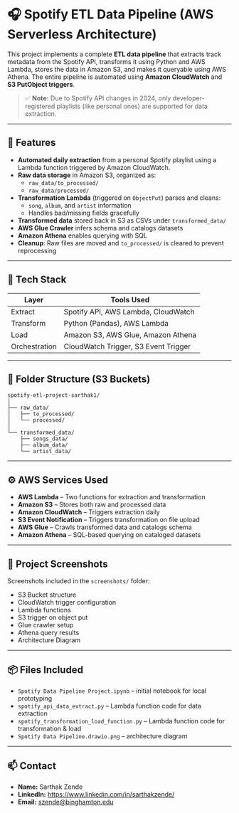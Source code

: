 # 🎧 Spotify ETL Data Pipeline (AWS Serverless Architecture)

This project implements a complete **ETL data pipeline** that extracts track metadata from the Spotify API, transforms it using Python and AWS Lambda, stores the data in Amazon S3, and makes it queryable using AWS Athena. The entire pipeline is automated using **Amazon CloudWatch** and **S3 PutObject triggers**.

> ✅ **Note:** Due to Spotify API changes in 2024, only developer-registered playlists (like personal ones) are supported for data extraction.

---

## 📌 Features
- **Automated daily extraction** from a personal Spotify playlist using a Lambda function triggered by Amazon CloudWatch.
- **Raw data storage** in Amazon S3, organized as:
  - `raw_data/to_processed/`
  - `raw_data/processed/`
- **Transformation Lambda** (triggered on `ObjectPut`) parses and cleans:
  - `song`, `album`, and `artist` information
  - Handles bad/missing fields gracefully
- **Transformed data** stored back in S3 as CSVs under `transformed_data/`
- **AWS Glue Crawler** infers schema and catalogs datasets
- **Amazon Athena** enables querying with SQL
- **Cleanup**: Raw files are moved and `to_processed/` is cleared to prevent reprocessing

---

## 🧱 Tech Stack

| Layer | Tools Used |
|------|------------|
| Extract | Spotify API, AWS Lambda, CloudWatch |
| Transform | Python (Pandas), AWS Lambda |
| Load | Amazon S3, AWS Glue, Amazon Athena |
| Orchestration | CloudWatch Trigger, S3 Event Trigger |

---

## 📁 Folder Structure (S3 Buckets)

```
spotify-etl-project-sarthak1/
│
├── raw_data/
│   ├── to_processed/
│   └── processed/
│
└── transformed_data/
    ├── songs_data/
    ├── album_data/
    └── artist_data/
```

---

## ⚙️ AWS Services Used

- **AWS Lambda** – Two functions for extraction and transformation
- **Amazon S3** – Stores both raw and processed data
- **Amazon CloudWatch** – Triggers extraction daily
- **S3 Event Notification** – Triggers transformation on file upload
- **AWS Glue** – Crawls transformed data and catalogs schema
- **Amazon Athena** – SQL-based querying on cataloged datasets

---

## 📸 Project Screenshots

Screenshots included in the `screenshots/` folder:
- S3 Bucket structure
- CloudWatch trigger configuration
- Lambda functions
- S3 trigger on object put
- Glue crawler setup
- Athena query results
- Architecture Diagram

---

## 📦 Files Included

- `Spotify Data Pipeline Project.ipynb` – initial notebook for local prototyping
- `spotify_api_data_extract.py` – Lambda function code for data extraction
- `spotify_transformation_load_function.py` – Lambda function code for transformation & load
- `Spotify Data Pipeline.drawio.png` – architecture diagram

---

## 📫 Contact

- **Name:** Sarthak Zende
- **LinkedIn:** https://www.linkedin.com/in/sarthakzende/
- **Email:** szende@binghamton.edu
  

